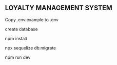 ## LOYALTY MANAGEMENT SYSTEM

Copy .env.example to .env

create database 

npm install

npx sequelize db:migrate

npm run dev 